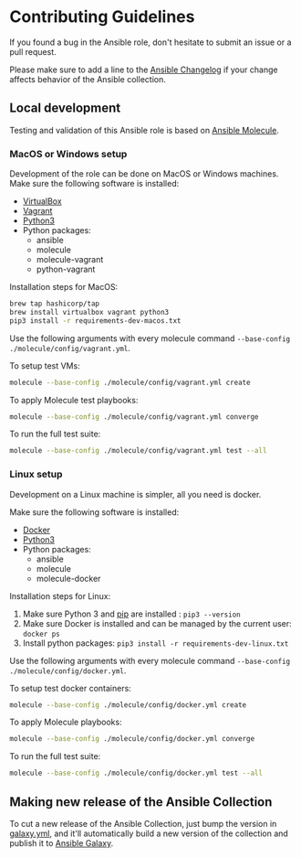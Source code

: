 # Contributing Guidelines

If you found a bug in the Ansible role, don't hesitate to submit an issue or a 
pull request.

Please make sure to add a line to the
[Ansible Changelog](https://github.com/signalfx/splunk-otel-collector/blob/main/deployments/ansible/CHANGELOG.md)
if your change affects behavior of the Ansible collection.

## Local development

Testing and validation of this Ansible role is based on 
[Ansible Molecule](https://molecule.readthedocs.io/en/latest/).

### MacOS or Windows setup

Development of the role can be done on MacOS or Windows machines. Make sure the
following software is installed:

- [VirtualBox](https://www.virtualbox.org/wiki/Downloads)
- [Vagrant](https://www.vagrantup.com/downloads)
- [Python3](https://www.python.org/downloads)
- Python packages:
  - ansible 
  - molecule
  - molecule-vagrant
  - python-vagrant

Installation steps for MacOS:

```sh
brew tap hashicorp/tap
brew install virtualbox vagrant python3
pip3 install -r requirements-dev-macos.txt
```

Use the following arguments with every molecule command 
`--base-config ./molecule/config/vagrant.yml`.

To setup test VMs:
```sh
molecule --base-config ./molecule/config/vagrant.yml create
```

To apply Molecule test playbooks:
```sh
molecule --base-config ./molecule/config/vagrant.yml converge
```

To run the full test suite:
```sh
molecule --base-config ./molecule/config/vagrant.yml test --all
```

### Linux setup

Development on a Linux machine is simpler, all you need is docker. 

Make sure the following software is installed:

- [Docker](https://docs.docker.com/get-docker/)
- [Python3](https://www.python.org/downloads)
- Python packages:
  - ansible 
  - molecule
  - molecule-docker

Installation steps for Linux:

1. Make sure Python 3 and [pip](https://pip.pypa.io/en/stable/installing/) are installed : `pip3 --version`
1. Make sure Docker is installed and can be managed by the current user: `docker ps`
1. Install python packages: `pip3 install -r requirements-dev-linux.txt`

Use the following arguments with every molecule command 
`--base-config ./molecule/config/docker.yml`.

To setup test docker containers:
```sh
molecule --base-config ./molecule/config/docker.yml create
```

To apply Molecule playbooks:
```sh
molecule --base-config ./molecule/config/docker.yml converge
```

To run the full test suite:
```sh
molecule --base-config ./molecule/config/docker.yml test --all
```

## Making new release of the Ansible Collection

To cut a new release of the Ansible Collection, just bump the version in
[galaxy.yml](https://github.com/signalfx/splunk-otel-collector/blob/main/deployments/ansible/galaxy.yml),
and it'll automatically build a new version of the collection and publish it to 
[Ansible Galaxy](https://galaxy.ansible.com/signalfx/splunk_otel_collector).
